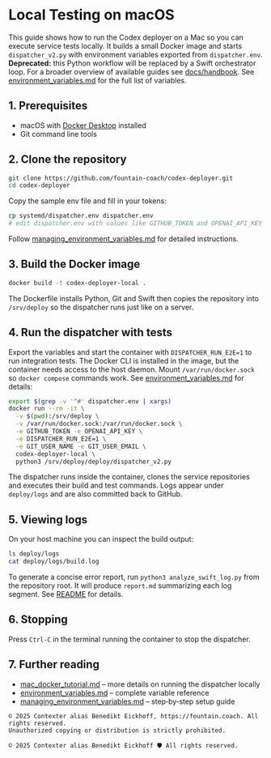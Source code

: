 # Local Testing on macOS

This guide shows how to run the Codex deployer on a Mac so you can execute service tests locally.
It builds a small Docker image and starts `dispatcher_v2.py` with environment variables exported from `dispatcher.env`.
**Deprecated:** this Python workflow will be replaced by a Swift orchestrator loop.
For a broader overview of available guides see [docs/handbook](handbook/README.md).
See [environment_variables.md](environment_variables.md) for the full list of variables.

## 1. Prerequisites

- macOS with [Docker Desktop](https://www.docker.com/products/docker-desktop/) installed
- Git command line tools

## 2. Clone the repository

```bash
git clone https://github.com/fountain-coach/codex-deployer.git
cd codex-deployer
```

Copy the sample env file and fill in your tokens:

```bash
cp systemd/dispatcher.env dispatcher.env
# edit dispatcher.env with values like GITHUB_TOKEN and OPENAI_API_KEY
```

Follow [managing_environment_variables.md](managing_environment_variables.md) for detailed instructions.

## 3. Build the Docker image

```bash
docker build -t codex-deployer-local .
```

The Dockerfile installs Python, Git and Swift then copies the repository into `/srv/deploy` so the dispatcher runs just like on a server.

## 4. Run the dispatcher with tests
Export the variables and start the container with `DISPATCHER_RUN_E2E=1` to run integration tests. The Docker CLI is installed in the image, but the container needs access to the host daemon. Mount `/var/run/docker.sock` so `docker compose` commands work. See [environment_variables.md](environment_variables.md) for details:

```bash
export $(grep -v '^#' dispatcher.env | xargs)
docker run --rm -it \
  -v $(pwd):/srv/deploy \
  -v /var/run/docker.sock:/var/run/docker.sock \
  -e GITHUB_TOKEN -e OPENAI_API_KEY \
  -e DISPATCHER_RUN_E2E=1 \
  -e GIT_USER_NAME -e GIT_USER_EMAIL \
  codex-deployer-local \
  python3 /srv/deploy/deploy/dispatcher_v2.py
```

The dispatcher runs inside the container, clones the service repositories and executes their build and test commands. Logs appear under `deploy/logs` and are also committed back to GitHub.

## 5. Viewing logs

On your host machine you can inspect the build output:

```bash
ls deploy/logs
cat deploy/logs/build.log
```

To generate a concise error report, run `python3 analyze_swift_log.py` from the repository root. It will produce `report.md` summarizing each log segment. See [README](../README.md#analyzing-swift-logs) for details.

## 6. Stopping

Press `Ctrl-C` in the terminal running the container to stop the dispatcher.

## 7. Further reading

- [mac_docker_tutorial.md](mac_docker_tutorial.md) – more details on running the dispatcher locally
- [environment_variables.md](environment_variables.md) – complete variable reference
- [managing_environment_variables.md](managing_environment_variables.md) – step‑by‑step setup guide

```
© 2025 Contexter alias Benedikt Eickhoff, https://fountain.coach. All rights reserved.
Unauthorized copying or distribution is strictly prohibited.
```

````text
© 2025 Contexter alias Benedikt Eickhoff 🛡️ All rights reserved.
````

